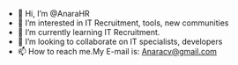 - 👋 Hi, I’m @AnaraHR
- 👀 I’m interested in IT Recruitment, tools, new communities
- 🌱 I’m currently learning IT Recruitment.
- 💞️ I’m looking to collaborate on IT specialists, developers
- 📫 How to reach me.My E-mail is: Anaracv@gmail.com

<!---
AnaraHR/AnaraHR is a ✨ special ✨ repository because its `README.md` (this file) appears on your GitHub profile.
You can click the Preview link to take a look at your changes.
--->
